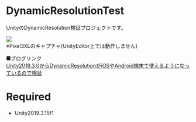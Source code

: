 # DynamicResolutionTest

UnityのDynamicResolution検証プロジェクトです。  

![](https://i.gyazo.com/5bd53d431ff9193e6088e2a17976855f.gif)  
※Pixel3XLのキャプチャ(UnityEditor上では動作しません)

■ブログリンク  
[Unity2018.3.0からDynamicResolutionがiOSやAndroid端末で使えるようになっているので検証](https://www.shibuya24.info/entry/dynamicresolution)


# Required

- Unity2019.3.15f1
